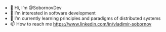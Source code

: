 - 👋 Hi, I’m @SobornovDev
- 👀 I’m interested in software development
- 🌱 I’m currently learning principles and paradigms of distributed systems
- 📫 How to reach me https://www.linkedin.com/in/vladimir-sobornov


